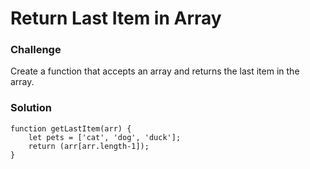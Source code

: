 # Return Last Item in Array

### Challenge

Create a function that accepts an array and returns the last item in the array.

### Solution

```
function getLastItem(arr) {
	let pets = ['cat', 'dog', 'duck'];
	return (arr[arr.length-1]);	
}
```